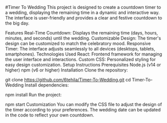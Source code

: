 #Timer To Wedding
This project is designed to create a countdown timer to a wedding, displaying the remaining time in a dynamic and interactive way. The interface is user-friendly and provides a clear and festive countdown to the big day.

Features
Real-Time Countdown: Displays the remaining time (days, hours, minutes, and seconds) until the wedding.
Customizable Design: The timer's design can be customized to match the celebratory mood.
Responsive Timer: The interface adjusts seamlessly to all devices (desktops, tablets, smartphones).
Technologies Used
React: Frontend framework for managing the user interface and interactions.
Custom CSS: Personalized styling for easy design customization.
Setup Instructions
Prerequisites
Node.js (v14 or higher)
npm (v6 or higher)
Installation
Clone the repository:


git clone https://github.com/6tehila/Timer-To-Wedding.git
cd Timer-To-Wedding
Install dependencies:


npm install
Run the project:


npm start
Customization
You can modify the CSS file to adjust the design of the timer according to your preferences.
The wedding date can be updated in the code to reflect your own countdown.
